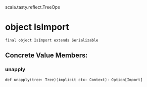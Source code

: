 scala.tasty.reflect.TreeOps
# object IsImport

<pre><code class="language-scala" >final object IsImport extends Serializable</pre></code>
## Concrete Value Members:
### unapply
<pre><code class="language-scala" >def unapply(tree: Tree)(implicit ctx: Context): Option[Import]</pre></code>

